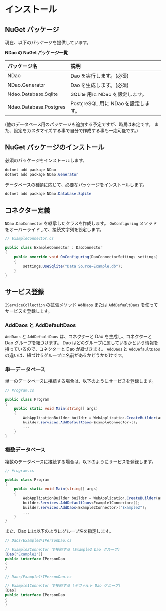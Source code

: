 # インストール


## NuGet パッケージ

現在、以下のパッケージを提供しています。

**NDao の NuGet パッケージ一覧**

| パッケージ名 | 説明 |
|:---|:---|
| NDao | Dao を実行します。(必須) |
| NDao.Generator | Dao を生成します。(必須) |
| Ndao.Database.Sqlite | SQLite 用に NDao を設定します。 |
| Ndao.Database.Postgres | PostgreSQL 用に NDao を設定します。 |

(他のデータベース用のパッケージも追加する予定ですが、時期は未定です。
また、設定をカスタマイズする事で自分で作成する事も一応可能です。)


## NuGet パッケージのインストール

必須のパッケージをインストールします。

```powershell
dotnet add package NDao
dotnet add package NDao.Generator
```

データベースの種類に応じて、必要なパッケージをインストールします。

```powershell
dotnet add package NDao.Database.Sqlite
```


## コネクター定義

`NDao.DaoConnector` を継承したクラスを作成します。
`OnConfiguring` メソッドをオーバーライドして、接続文字列を設定します。

```csharp
// ExampleConnector.cs

public class ExampleConnector : DaoConnector
{
	public override void OnConfiguring(DaoConnectorSettings settings)
	{
		settings.UseSqlite("Data Source=Example.db");
	}
}
```


## サービス登録

`IServiceCollection` の拡張メソッド `AddDaos` または `AddDefaultDaos` を使ってサービスを登録します。


### AddDaos と AddDefaultDaos

`AddDaos` と `AddDefaultDaos` は、コネクターと Dao を生成し、コネクターと Dao グループを紐づけます。
Dao はどのグループに属しているかという情報を持っているので、コネクターと Dao が紐づきます。
`AddDaos` と `AddDefaultDaos` の違いは、紐づけるグループに名前があるかどうかだけです。


### 単一データベース

単一のデータベースに接続する場合は、以下のようにサービスを登録します。

```csharp
// Program.cs

public class Program
{
	public static void Main(string[] args)
	{
		WebApplicationBuilder builder = WebApplication.CreateBuilder(args);
		builder.Services.AddDefaultDaos<ExampleConnector>();
		...
	}
}
```


### 複数データベース

複数のデータベースに接続する場合は、以下のようにサービスを登録します。

```csharp
// Program.cs

public class Program
{
	public static void Main(string[] args)
	{
		WebApplicationBuilder builder = WebApplication.CreateBuilder(args);
		builder.Services.AddDefaultDaos<Example1Connector>();
		builder.Services.AddDaos<Example2Connector>("Example2");
		...
	}
}
```

また、Dao には以下のようにグループ名を指定します。

```csharp
// Daos/Example2/IPersonDao.cs

// Example2Connector で接続する (Example2 Dao グループ)
[Dao("Example2")]
public interface IPersonDao
{
}
```

```csharp
// Daos/Example1/IPersonDao.cs

// Example1Connector で接続する (デフォルト Dao グループ)
[Dao]
public interface IPersonDao
{
}
```
